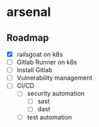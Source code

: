 # arsenal
## Roadmap
- [x] railsgoat on k8s
- [ ] Gitlab Runner on k8s
- [ ] Install Gitlab
- [ ] Vulnerability management
- [ ] CI/CD
  - [ ] security automation
    - [ ] sast
    - [ ] dast
  - [ ] test automation
